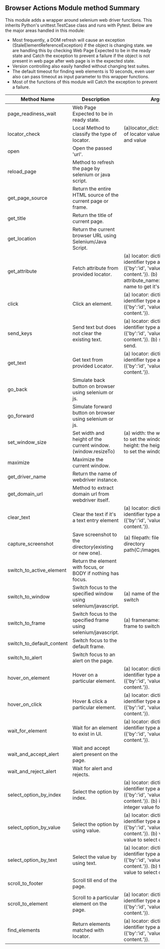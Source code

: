
Browser Actions Module method Summary 
---
This module adds a wrapper around selenium web driver functions. This inherits Python's unittest.TestCase class and runs with Pytest.
Below are the major areas handled in this module:
* Most frequently, a DOM refresh will cause an exception (StaleElementReferenceException) if the object is changing state.  we are handling this by checking Web Page Expected to be in the ready state and Catch the exception to prevent a failure if the object is not present in web page after web page is in the expected state.
* Version controlling also easily handled without changing test suites.
* The default timeout for finding web elements is 10 seconds, even user also can pass timeout as input parameter to this wrapper functions.
* Most of the functions of this module will Catch the exception to prevent a failure.

| Method Name | Description | Args | Usage |
|---|---|---|---|
| page_readiness_wait | Web Page Expected to be in ready state. |  | self.page_readiness_wait(self) |
| locator_check | Local Method to classify the type of locator. | (a)locator_dict: dictionary of locator value, locator by and value | self.locator_check(self, locator_dict) |
| open | Open the passed 'url'. |  | self.open(self, url) |
| reload_page | Method to refresh the page by selenium or java script. |  | self.reload_page(self) |
| get_page_source | Return the entire HTML source of the current page or frame. |  | self.get_page_source(self) |
| get_title | Return the title of current page.|  | self.get_title(self)|
| get_location | Return the current browser URL using Selenium/Java Script.|  | self.get_location(self) |
| get_attribute | Fetch attribute from provided locator.| (a) locator: dictionary of identifier type and value ({'by':'id', 'value':'start-of-content.'}). (b) attribute_name: attribute name to get it's value | self.get_attribute(self, locator, attribute_name=None)|
| click | Click an element. | (a) locator: dictionary of identifier type and value ({'by':'id', 'value':'start-of-content.'}). | self.click(self, locator) |
| send_keys | Send text but does not clear the existing text. | (a) locator: dictionary of identifier type and value ({'by':'id', 'value':'start-of-content.'}). (b) string to send. | self.send_keys(self, locator) |
| get_text | Get text from provided Locator. | (a) locator: dictionary of identifier type and value ({'by':'id', 'value':'start-of-content.'}). | self.get_text(self, locator) |
| go_back | Simulate back button on browser using selenium or js. |  | self.go_back(self) |
| go_forward | Simulate forward button on browser using  selenium or js. |  | self.go_forward(self) |
| set_window_size | Set width and height of the current window. (window.resizeTo) | (a) width: the width in pixels to set the window to. (b) height: the height in pixels to set the window to. | self.set_window_size(800,600) |
| maximize | Maximize the current window. |  | self.maximize(self) |
| get_driver_name | Return the name of webdriver instance. |  | self.get_driver_name(self) |
| get_domain_url | Method to extract domain url from webdriver itself. |  | self.get_domain_url(self) |
| clear_text | Clear the text if it's a text entry element | (a) locator: dictionary of identifier type and value ({'by':'id', 'value':'start-of-content.'}). | self.clear_text(self, locator) |
| capture_screenshot | Save screenshot to the directory(existing or new one). | (a) filepath: file name with directory path(C:/images/image.png). | self.capture_screenshot(self, filepath) |
| switch_to_active_element | Return the element with focus, or BODY if nothing has focus. |  | self.switch_to_active_element(self) |
| switch_to_window | Switch focus to the specified window using selenium/javascript. | (a) name of the window to switch | self.switch_to_window(self, window) |
| switch_to_frame | Switch focus to the specified frame using selenium/javascript. | (a) framename: name of the frame to switch. | self.switch_to_frame(self, framename) |
| switch_to_default_content | Switch focus to the default frame. |  | self.switch_to_default_content(self) |
| switch_to_alert | Switch focus to an alert on the page. |  | self.switch_to_alert(self) |
| hover_on_element | Hover on a particular element. | (a) locator: dictionary of identifier type and value ({'by':'id', 'value':'start-of-content.'}). | self.hover_on_element(self, locator) |
| hover_on_click | Hover & click a particular element. | (a) locator: dictionary of identifier type and value ({'by':'id', 'value':'start-of-content.'}). | self.hover_on_click(self, locator) |
| wait_for_element | Wait for an element to exist in UI. | (a) locator: dictionary of identifier type and value ({'by':'id', 'value':'start-of-content.'}). | self.wait_for_element(self, locator) |
| wait_and_accept_alert | Wait and accept alert present on the page. |  | self.wait_and_accept_alert(self) |
| wait_and_reject_alert | Wait for alert and rejects. |  | self.wait_and_reject_alert(self) |
| select_option_by_index | Select the option by index. | (a) locator: dictionary of identifier type and value ({'by':'id', 'value':'start-of-content.'}). (b) index: integer value for index. | self.select_option_by_index(self, locator, index) |
| select_option_by_value | Select the option by using value. | (a) locator: dictionary of identifier type and value ({'by':'id', 'value':'start-of-content.'}). (b) value: string value to select option. | self.select_option_by_value(self, locator, value) |
| select_option_by_text | Select the value by using text. | (a) locator: dictionary of identifier type and value ({'by':'id', 'value':'start-of-content.'}). (b) text: string value to select option. | self.select_option_by_text(self, locator, text) |
| scroll_to_footer | Scroll till end of the page. |  | self.scroll_to_footer(self) |
| scroll_to_element | Scroll to a particular element on the page. | (a) locator: dictionary of identifier type and value ({'by':'id', 'value':'start-of-content.'}). | self.scroll_to_element(self, locator) |
| find_elements | Return elements matched with locator. | (a) locator: dictionary of identifier type and value ({'by':'id', 'value':'start-of-content.'}). | self.find_elements(self, locator) |
